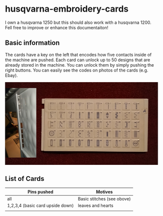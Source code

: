 # husqvarna-embroidery-cards
I own a husqvarna 1250 but this should also work with a husqvarna 1200. Fell free to improve or enhance this documentaiton!

## Basic information
The cards have a key on the left that encodes how five contacts inside of the machine are pushed. Each card can unlock up to 50 designs that are already stored in the machine. You can unlock them by simply pushing the right buttons. You can easily see the codes on photos of the cards (e.g. Ebay).

![](card-example.png)

## List of Cards

Pins pushed |  Motives | 
|---|---|
|  all | Basic stitches (see obove)  |
| 1,2,3,4 (basic card upside down)  |  leaves and hearts |
|   |   | 
